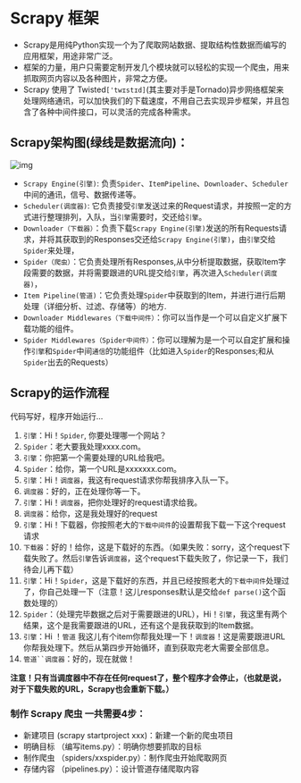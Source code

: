# Scrapy 框架

- Scrapy是用纯Python实现一个为了爬取网站数据、提取结构性数据而编写的应用框架，用途非常广泛。
- 框架的力量，用户只需要定制开发几个模块就可以轻松的实现一个爬虫，用来抓取网页内容以及各种图片，非常之方便。
- Scrapy 使用了 Twisted`['twɪstɪd]`(其主要对手是Tornado)异步网络框架来处理网络通讯，可以加快我们的下载速度，不用自己去实现异步框架，并且包含了各种中间件接口，可以灵活的完成各种需求。

## Scrapy架构图(绿线是数据流向)：

![img](../image/scrapy.png)

- `Scrapy Engine(引擎)`: 负责`Spider`、`ItemPipeline`、`Downloader`、`Scheduler`中间的通讯，信号、数据传递等。
- `Scheduler(调度器)`: 它负责接受`引擎`发送过来的Request请求，并按照一定的方式进行整理排列，入队，当`引擎`需要时，交还给`引擎`。
- `Downloader（下载器）`：负责下载`Scrapy Engine(引擎)`发送的所有Requests请求，并将其获取到的Responses交还给`Scrapy Engine(引擎)`，由`引擎`交给`Spider`来处理，
- `Spider（爬虫）`：它负责处理所有Responses,从中分析提取数据，获取Item字段需要的数据，并将需要跟进的URL提交给`引擎`，再次进入`Scheduler(调度器)`，
- `Item Pipeline(管道)`：它负责处理`Spider`中获取到的Item，并进行进行后期处理（详细分析、过滤、存储等）的地方.
- `Downloader Middlewares（下载中间件）`：你可以当作是一个可以自定义扩展下载功能的组件。
- `Spider Middlewares（Spider中间件）`：你可以理解为是一个可以自定扩展和操作`引擎`和`Spider`中间`通信`的功能组件（比如进入`Spider`的Responses;和从`Spider`出去的Requests）

## Scrapy的运作流程

代码写好，程序开始运行...

1. `引擎`：Hi！`Spider`, 你要处理哪一个网站？
2. `Spider`：老大要我处理xxxx.com。
3. `引擎`：你把第一个需要处理的URL给我吧。
4. `Spider`：给你，第一个URL是xxxxxxx.com。
5. `引擎`：Hi！`调度器`，我这有request请求你帮我排序入队一下。
6. `调度器`：好的，正在处理你等一下。
7. `引擎`：Hi！`调度器`，把你处理好的request请求给我。
8. `调度器`：给你，这是我处理好的request
9. `引擎`：Hi！下载器，你按照老大的`下载中间件`的设置帮我下载一下这个request请求
10. `下载器`：好的！给你，这是下载好的东西。（如果失败：sorry，这个request下载失败了。然后`引擎`告诉`调度器`，这个request下载失败了，你记录一下，我们待会儿再下载）
11. `引擎`：Hi！`Spider`，这是下载好的东西，并且已经按照老大的`下载中间件`处理过了，你自己处理一下（注意！这儿responses默认是交给`def parse()`这个函数处理的）
12. `Spider`：（处理完毕数据之后对于需要跟进的URL），Hi！`引擎`，我这里有两个结果，这个是我需要跟进的URL，还有这个是我获取到的Item数据。
13. `引擎`：Hi ！`管道` 我这儿有个item你帮我处理一下！`调度器`！这是需要跟进URL你帮我处理下。然后从第四步开始循环，直到获取完老大需要全部信息。
14. `管道``调度器`：好的，现在就做！

**注意！只有当调度器中不存在任何request了，整个程序才会停止，（也就是说，对于下载失败的URL，Scrapy也会重新下载。）**

### 制作 Scrapy 爬虫 一共需要4步：

- 新建项目 (scrapy startproject xxx)：新建一个新的爬虫项目
- 明确目标 （编写items.py）：明确你想要抓取的目标
- 制作爬虫 （spiders/xxspider.py）：制作爬虫开始爬取网页
- 存储内容 （pipelines.py）：设计管道存储爬取内容

